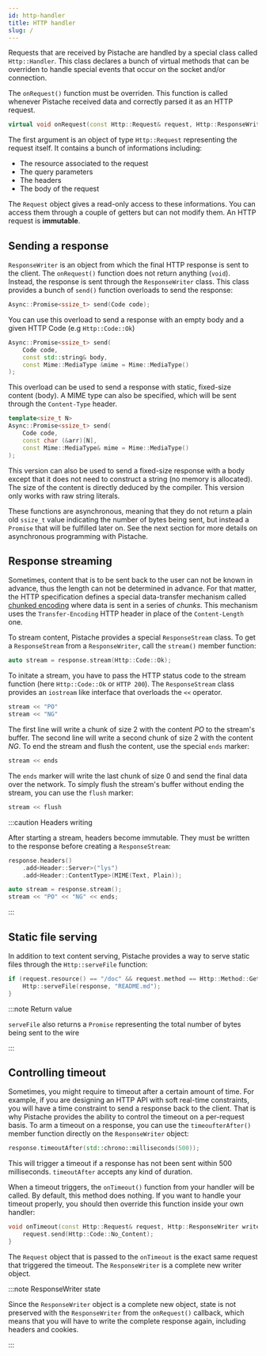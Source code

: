 ```yaml
---
id: http-handler
title: HTTP handler
slug: /
---
```


Requests that are received by Pistache are handled by a special class called `Http::Handler`. This class declares a bunch of virtual methods that can be overriden to handle special events that occur on the socket and/or connection.

The `onRequest()` function must be overriden. This function is called whenever Pistache received data and correctly parsed it as an HTTP request.

```cpp
virtual void onRequest(const Http::Request& request, Http::ResponseWriter response);
```

The first argument is an object of type `Http::Request` representing the request itself. It contains a bunch of informations including:

- The resource associated to the request
- The query parameters
- The headers
- The body of the request

The `Request` object gives a read-only access to these informations. You can access them through a couple of getters but can not modify them. An HTTP request is **immutable**.

## Sending a response

`ResponseWriter` is an object from which the final HTTP response is sent to the client. The `onRequest()` function does not return anything (`void`). Instead, the response is sent through the `ResponseWriter` class. This class provides a bunch of `send()` function overloads to send the response:

```cpp
Async::Promise<ssize_t> send(Code code);
```

You can use this overload to send a response with an empty body and a given HTTP Code (e.g `Http::Code::Ok`)

```cpp
Async::Promise<ssize_t> send(
    Code code,
    const std::string& body,
    const Mime::MediaType &mime = Mime::MediaType()
);
```

This overload can be used to send a response with static, fixed-size content (body). A MIME type can also be specified, which will be sent through the `Content-Type` header.

```cpp
template<size_t N>
Async::Promise<ssize_t> send(
    Code code,
    const char (&arr)[N],
    const Mime::MediaType& mime = Mime::MediaType()
);
```

This version can also be used to send a fixed-size response with a body except that it does not need to construct a string (no memory is allocated). The size of the content is directly deduced by the compiler. This version only works with raw string literals.

These functions are asynchronous, meaning that they do not return a plain old `ssize_t` value indicating the number of bytes being sent, but instead a `Promise` that will be fulfilled later on. See the next section for more details on asynchronous programming with Pistache.

## Response streaming

Sometimes, content that is to be sent back to the user can not be known in advance, thus the length can not be determined in advance. For that matter, the HTTP specification defines a special data-transfer mechanism called [chunked encoding](https://tools.ietf.org/html/rfc7230#section-4.1) where data is sent in a series of _chunks_. This mechanism uses the `Transfer-Encoding` HTTP header in place of the `Content-Length` one.

To stream content, Pistache provides a special `ResponseStream` class. To get a `ResponseStream` from a `ResponseWriter`, call the `stream()` member function:

```cpp
auto stream = response.stream(Http::Code::Ok);
```

To initate a stream, you have to pass the HTTP status code to the stream function (here `Http::Code::Ok` or `HTTP 200`). The `ResponseStream` class provides an `iostream` like interface that overloads the `<<` operator.

```cpp
stream << "PO"
stream << "NG"
```

The first line will write a chunk of size 2 with the content _PO_ to the stream's buffer. The second line will write a second chunk of size 2 with the content _NG_. To end the stream and flush the content, use the special `ends` marker:

```cpp
stream << ends
```

The `ends` marker will write the last chunk of size 0 and send the final data over the network. To simply flush the stream's buffer without ending the stream, you can use the `flush` marker:

```cpp
stream << flush
```

:::caution Headers writing

After starting a stream, headers become immutable. They must be written to the response before creating a `ResponseStream`:

```cpp
response.headers()
    .add<Header::Server>("lys")
    .add<Header::ContentType>(MIME(Text, Plain));

auto stream = response.stream();
stream << "PO" << "NG" << ends;
```

:::

## Static file serving

In addition to text content serving, Pistache provides a way to serve static files through the `Http::serveFile` function:

```cpp
if (request.resource() == "/doc" && request.method == Http::Method::Get) {
    Http::serveFile(response, "README.md");
}
```

:::note Return value

`serveFile` also returns a `Promise` representing the total number of bytes being sent to the wire

:::

## Controlling timeout

Sometimes, you might require to timeout after a certain amount of time. For example, if you are designing an HTTP API with soft real-time constraints, you will have a time constraint to send a response back to the client. That is why Pistache provides the ability to control the timeout on a per-request basis. To arm a timeout on a response, you can use the `timeoufterAfter()` member function directly on the `ResponseWriter` object:

```cpp
response.timeoutAfter(std::chrono::milliseconds(500));
```

This will trigger a timeout if a response has not been sent within 500 milliseconds. `timeoutAfter` accepts any kind of duration.

When a timeout triggers, the `onTimeout()` function from your handler will be called. By default, this method does nothing. If you want to handle your timeout properly, you should then override this function inside your own handler:

```cpp
void onTimeout(const Http::Request& request, Http::ResponseWriter writer) {
    request.send(Http::Code::No_Content);
}
```

The `Request` object that is passed to the `onTimeout` is the exact same request that triggered the timeout. The `ResponseWriter` is a complete new writer object.

:::note ResponseWriter state

Since the `ResponseWriter` object is a complete new object, state is not preserved with the `ResponseWriter` from the `onRequest()` callback, which means that you will have to write the complete response again, including headers and cookies.

:::
